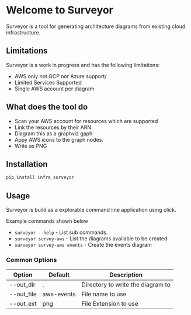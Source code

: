# Welcome to Surveyor

Surveyor is a tool for generating architecture diagrams from existing cloud infrastructure. 

## Limitations
Surveyor is a work in progress and has the following limitations:
- AWS only not GCP nor Azure support/
- Limited Services Supported
- Single AWS account per diagram

## What does the tool do

- Scan your AWS account for resources which are supported
- Link the resources by their ARN
- Diagram this as a graphviz gaph
- Appy AWS icons to the graph nodes.
- Write as PNG


## Installation
```bash
pip install infra_surveyor
```


## Usage
Surveyor is build as a explorable command line application using click.

Example commands shown below

* `surveyor --help` - List sub commands.
* `surveyor survey-aws` - List the diagrams available to be created
* `surveyor survey-aws events` - Create the events diagram

### Common Options

| Option     | Default    | Description                       |
|------------|------------|-----------------------------------|
| --out_dir  | .          | Directory to write the diagram to |
| --out_file | aws-events | File name to use                  |
| --out_ext  | png        | File Extension to use             |


